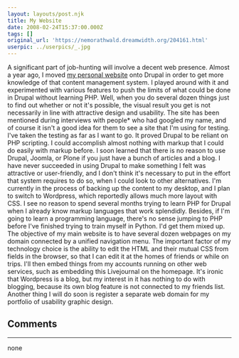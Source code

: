 ```yaml
---
layout: layouts/post.njk
title: My Website
date: 2008-02-24T15:37:00.000Z
tags: []
original_url: 'https://nemorathwald.dreamwidth.org/204161.html'
userpic: ../userpics/_.jpg
---
```

A significant part of job-hunting will involve a decent web presence. Almost a year ago, I moved [my personal website](http://nemorathwald.com) onto Drupal in order to get more knowledge of that content management system. I played around with it and experimented with various features to push the limits of what could be done in Drupal without learning PHP. Well, when you do several dozen things just to find out whether or not it's possible, the visual result you get is not necessarily in line with attractive design and usability. The site has been mentioned during interviews with people\* who had googled my name, and of course it isn't a good idea for them to see a site that I'm using for testing. I've taken the testing as far as I want to go. It proved Drupal to be reliant on PHP scripting. I could accomplish almost nothing with markup that I could do easily with markup before. I soon learned that there is no reason to use Drupal, Joomla, or Plone if you just have a bunch of articles and a blog. I have never succeeded in using Drupal to make something I felt was attractive or user-friendly, and I don't think it's necessary to put in the effort that system requires to do so, when I could look to other alternatives. I'm currently in the process of backing up the content to my desktop, and I plan to switch to Wordpress, which reportedly allows much more layout with CSS. I see no reason to spend several months trying to learn PHP for Drupal when I already know markup languages that work splendidly. Besides, if I'm going to learn a programming language, there's no sense jumping to PHP before I've finished trying to train myself in Python. I'd get them mixed up. The objective of my main website is to have several dozen webpages on my domain connected by a unified navigation menu. The important factor of my technology choice is the ability to edit the HTML and their mutual CSS from fields in the browser, so that I can edit it at the homes of friends or while on trips. I'll then embed things from my accounts running on other web services, such as embedding this Livejournal on the homepage. It's ironic that Wordpress is a blog, but my interest in it has nothing to do with blogging, because its own blog feature is not connected to my friends list. Another thing I will do soon is register a separate web domain for my portfolio of usability graphic design.

## Comments

---

none
